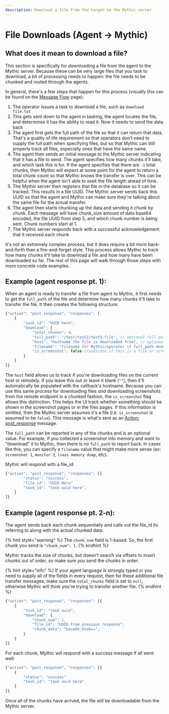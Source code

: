 ```yaml
---
description: Download a file from the target to the Mythic server
---
```


# File Downloads (Agent -> Mythic)

## What does it mean to download a file?

This section is specifically for downloading a file from the agent to the Mythic server. Because these can be very large files that you task to download, a bit of processing needs to happen: the file needs to be chunked and routed through the agents.

In general, there's a few steps that happen for this process (visually this can be found on the [Message Flow](../../message-flow/#downloading-a-file-from-agent-greater-than-mythic) page):

1. The operator issues a task to download a file, such as `download file.txt`
2. This gets sent down to the agent in tasking, the agent locates the file, and determines it has the ability to read it. Now it needs to send the data back
3. The agent first gets the full path of the file so that it can return that data. That's a quality of life requirement so that operators don't need to supply the full path when specifying files, but so that Mythic can still properly track all files, especially ones that have the same name.
4. The agent then sends an initial message to the Mythic server indicating that it has a file to send. The agent specifies how many chunks it'll take, and which task this is for. If the agent specifies that there are `-1` total chunks, then Mythic will expect at some point for the agent to return a total chunk count so that Mythic knows the transfer is over. This can be helpful when the agent isn't able to seek the file length ahead of time.
5. The Mythic server then registers that file in the database so it can be tracked. This results in a file UUID. The Mythic server sends back this UUID so that the agent and Mythic can make sure they're talking about the same file for the actual transfer.
6. The agent then starts chunking up the data and sending it chunk by chunk. Each message will have chunk\_size amount of data base64 encoded, the file UUID from step 5, and which chunk number is being sent. Chunk numbers start at 1.
7. The Mythic server responds back with a successful acknowledgement that it received each chunk

It's not an extremely complex process, but it does require a bit more back-and-forth than a fire-and-forget style. This process allows Mythic to track how many chunks it'll take to download a file and how many have been downloaded so far. The rest of this page will walk through those steps with more concrete code examples.

## Example (agent response pt. 1):

When an agent is ready to transfer a file from agent to Mythic, it first needs to get the `full_path` of the file and determine how many chunks it'll take to transfer the file. It then creates the following structure:

```javascript
{"action": "post_response", "responses": [
    {
        "task_id": "UUID here",
        "download": {
            "total_chunks": 4, 
            "full_path": "/test/test2/test3.file", // optional full path to the file downloaded
            "host": "hostname the file is downloaded from", // optional
            "filename": "filename for Mythic/operator if full_path doesn't make sense", // optional
            "is_screenshot": false //indicate if this is a file or screenshot (default is false)
        }
    }
]}
```

The `host` field allows us to track if you're downloading files on the current host or remotely. If you leave this out or leave it blank (`""`), then it'll automatically be populated with the callback's hostname. Because you can use this same process for downloading files _and_ downloading screenshots from the remote endpoint in a chunked fashion, the `is_screenshot` flag allows this distinction. This helps the UI track whether something should be shown in the screenshot pages or in the files pages. If this information is omitted, then the Mythic server assumes it's a file (i.e. `is_screenshot` is assumed to be `false`). This message is what's sent as an [Action: post\_response](../c2-related-development/c2-profile-code/agent-side-coding/action-post\_response.md) message.&#x20;

The `full_path` can be reported in any of the chunks and is an optional value. For example, if you collected a screenshot into memory and want to "download" it to Mythic, then there is no `full_path` to report back. In cases like this, you can specify a `filename` value that might make more sense (ex: `screenshot 1`, `monitor 2`, `lsass memory dump`, etc).

Mythic will respond with a file\_id:

```javascript
{"action": "post_response", "responses": [{
        "status": "success",
        "file_id": "UUID Here"
        "task_id": "task uuid here",
    }
]}
```

## Example (agent response pt. 2-n):

The agent sends back each chunk sequentially and calls out the file\_id its referring to along with the actual chunked data.

{% hint style="warning" %}
The `chunk_num` field is 1-based. So, the first chunk you send is `"chunk_num": 1`.
{% endhint %}

Mythic tracks the size of chunks, but doesn't search via offsets to insert chunks out of order, so make sure you send the chunks in order.

{% hint style="info" %}
If your agent language is strongly typed or you need to supply all of the fields in every request, then for these additional file transfer messages, make sure the `total_chunks` field is set to `null`, otherwise Mythic will think you're trying to transfer another file.
{% endhint %}

```javascript
{"action": "post_response", "responses": [{
    {
        "task_id": "task uuid",
        "download": {
            "chunk_num": 1, 
            "file_id": "UUID From previous response", 
            "chunk_data": "base64_blob==",
        }
    }
]}
```

For each chunk, Mythic will respond with a success message if all went well:

```javascript
{"action": "post_response", "responses": [{
    {
        "status": "success"
        "task_id": "task uuid here"
    }
]}
```

Once all of the chunks have arrived, the file will be downloadable from the Mythic server.
